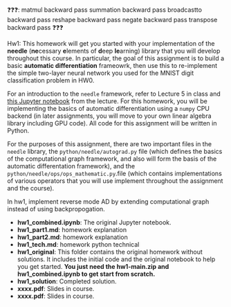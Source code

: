 ❓❓❓: matmul backward pass 
summation backward pass 
broadcastto backward pass 
reshape backward pass 
negate backward pass 
transpose backward pass
❓❓❓

Hw1: This homework will get you started with your implementation of the **needle** (**ne**cessary **e**lements of **d**eep **le**arning) library that you will develop throughout this course.  In particular, the goal of this assignment is to build a basic **automatic differentiation** frameowrk, then use this to re-implement the simple two-layer neural network you used for the MNIST digit classification problem in HW0.

For an introduction to the `needle` framework, refer to Lecture 5 in class and [this Jupyter notebook](https://github.com/dlsys10714/notebooks/blob/main/5_automatic_differentiation_implementation.ipynb) from the lecture. For this homework, you will be implementing the basics of automatic differentiation using a `numpy` CPU backend (in later assignments, you will move to your own linear algebra library including GPU code). All code for this assignment will be written in Python.

For the purposes of this assignment, there are two important files in the `needle` library, the `python/needle/autograd.py` file (which defines the basics of the computational graph framework, and also will form the basis of the automatic differentation framework), and the `python/needle/ops/ops_mathematic.py`.file (which contains implementations of various operators that you will use implement throughout the assignment and the course).

In hw1, implement reverse mode AD by extending computational graph instead of using backpropogation.

- **hw1_combined.ipynb**: The original Jupyter notebook.
- **hw1_part1.md**: homework explanation
- **hw1_part2.md**: homework explanation
- **hw1_tech.md**: homework python technical
- **hw1_original**: This folder contains the original homework without solutions. It includes the initial code and the original notebook to help you get started. **You just need the hw1-main.zip and hw1_combined.ipynb to get start from scratch.**
- **hw1_solution**: Completed solution.
- **xxxx.pdf**: Slides in course.
- **xxxx.pdf**: Slides in course.

